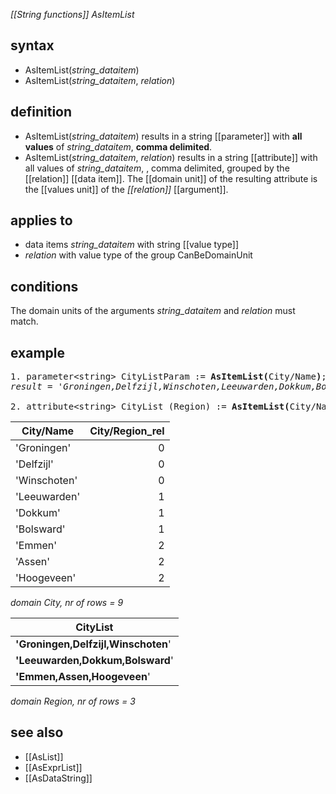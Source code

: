 *[[String functions]] AsItemList*

## syntax

- AsItemList(*string_dataitem*)
- AsItemList(*string_dataitem*, *relation*)

## definition

- AsItemList(*string_dataitem*) results in a string [[parameter]] with **all values** of *string_dataitem*, **comma delimited**.
- AsItemList(*string_dataitem*, *relation*) results in a string [[attribute]] with all values of *string_dataitem*, , comma delimited, grouped by the     [[relation]] [[data item]]. The [[domain unit]] of the resulting attribute is the [[values unit]] of the *[[relation]]* [[argument]].

## applies to

- data items *string_dataitem* with string [[value type]]
- *relation* with value type of the group CanBeDomainUnit

## conditions

The domain units of the arguments *string_dataitem* and *relation* must match.

## example

<pre>
1. parameter&lt;string&gt; CityListParam := <B>AsItemList(</B>City/Name<B>)</B>; 
<I>result = 'Groningen,Delfzijl,Winschoten,Leeuwarden,Dokkum,Bolsward,Emmen,Assen,Hoogeveen'</I>

2. attribute&lt;string&gt; CityList (Region) := <B>AsItemList(</B>City/Name, City/Region_rel<B>)</B>;
</pre>

| City/Name    | City/Region_rel |
|--------------|----------------:|
| 'Groningen'  | 0               |
| 'Delfzijl'   | 0               |
| 'Winschoten' | 0               |
| 'Leeuwarden' | 1               |
| 'Dokkum'     | 1               |
| 'Bolsward'   | 1               |
| 'Emmen'      | 2               |
| 'Assen'      | 2               |
| 'Hoogeveen'  | 2               |

*domain City, nr of rows = 9*

| **CityList**                        |
|-------------------------------------|
| **'Groningen,Delfzijl,Winschoten**' |
| **'Leeuwarden,Dokkum,Bolsward**'    |
| **'Emmen,Assen,Hoogeveen**'         |

*domain Region, nr of rows = 3*

## see also

- [[AsList]]
- [[AsExprList]]
- [[AsDataString]]